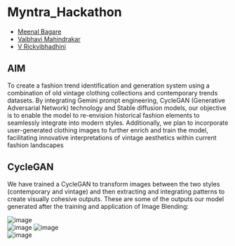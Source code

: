 # Myntra_Hackathon
- [Meenal Bagare](https://github.com/Meenalbagare)<br>
- [Vaibhavi Mahindrakar](https://github.com/vam28)<br>
- [V Rickvibhadhini](https://github.com/rickvibhadhini)<br>

## AIM
To create a fashion trend identification and generation system using a combination of old vintage clothing collections and contemporary trends datasets. 
By integrating Gemini prompt engineering, CycleGAN (Generative Adversarial Network) technology and Stable diffusion models, our objective is to enable the model to re-envision historical fashion elements to seamlessly integrate into modern styles.
Additionally, we plan to incorporate user-generated clothing images to further enrich and train the model, facilitating innovative interpretations of vintage aesthetics within current fashion landscapes

## CycleGAN
We have trained a CycleGAN to transform images between the two styles (contemporary and vintage) and then extracting and integrating patterns to create visually cohesive outputs. These are some of the outputs our model generated after the training and application of Image Blending:

![image](https://github.com/user-attachments/assets/cefa7a6b-49b6-4e40-ba59-668dd20f2516)  
![image](https://github.com/user-attachments/assets/0590cdb2-6b2b-4856-9708-f28a87fdf2a7) 
![image](https://github.com/user-attachments/assets/60567842-7c4a-4e18-be27-b9e656b8bcbb)  
![image](https://github.com/user-attachments/assets/a643f534-3b5d-4a30-95a1-f3eb7da4351a)

          













